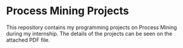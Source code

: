 # Process Mining Projects
This repository contains my programming projects on Process Mining during my internship. The details of the projects can be seen on the attached PDF file.
